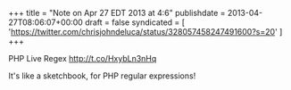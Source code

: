 +++
title = "Note on Apr 27 EDT 2013 at 4:6"
publishdate = 2013-04-27T08:06:07+00:00
draft = false
syndicated = [ 'https://twitter.com/chrisjohndeluca/status/328057458247491600?s=20' ]
+++

PHP Live Regex http://t.co/HxybLn3nHq

It's like a sketchbook, for PHP regular expressions!
